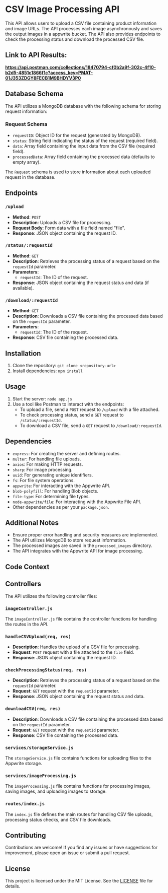 # CSV Image Processing API

This API allows users to upload a CSV file containing product information and image URLs. The API processes each image asynchronously and saves the output images in a appwrite bucket. The API also provides endpoints to check the processing status and download the processed CSV file.

## Link to API Results:

**https://api.postman.com/collections/18470794-cf0b2a9f-302c-4f10-b2d5-4851c1866f1c?access_key=PMAT-01J353ZDGY8FECB1M9BHDYV3P0**

## Database Schema

The API utilizes a MongoDB database with the following schema for storing request information:

### Request Schema

- `requestID`: Object ID for the request (generated by MongoDB).
- `status`: String field indicating the status of the request (required field).
- `data`: Array field containing the input data from the CSV file (required field).
- `processedData`: Array field containing the processed data (defaults to empty array).

The `Request` schema is used to store information about each uploaded request in the database.

## Endpoints

### `/upload`

- **Method**: `POST`
- **Description**: Uploads a CSV file for processing.
- **Request Body**: Form data with a file field named "file".
- **Response**: JSON object containing the request ID.

### `/status/:requestId`

- **Method**: `GET`
- **Description**: Retrieves the processing status of a request based on the `requestId` parameter.
- **Parameters**:
  - `requestId`: The ID of the request.
- **Response**: JSON object containing the request status and data (if available).

### `/download/:requestId`

- **Method**: `GET`
- **Description**: Downloads a CSV file containing the processed data based on the `requestId` parameter.
- **Parameters**:
  - `requestId`: The ID of the request.
- **Response**: CSV file containing the processed data.

## Installation

1. Clone the repository: `git clone <repository-url>`
2. Install dependencies: `npm install`

## Usage

1. Start the server: `node app.js`
2. Use a tool like Postman to interact with the endpoints:
   - To upload a file, send a `POST` request to `/upload` with a file attached.
   - To check processing status, send a `GET` request to `/status/:requestId`.
   - To download a CSV file, send a `GET` request to `/download/:requestId`.

## Dependencies

- `express`: For creating the server and defining routes.
- `multer`: For handling file uploads.
- `axios`: For making HTTP requests.
- `sharp`: For image processing.
- `uuid`: For generating unique identifiers.
- `fs`: For file system operations.
- `appwrite`: For interacting with the Appwrite API.
- `blob-polyfill`: For handling Blob objects.
- `file-type`: For determining file types.
- `node-appwrite/file`: For interacting with the Appwrite File API.
- Other dependencies as per your `package.json`.

## Additional Notes

- Ensure proper error handling and security measures are implemented.
- The API utilizes MongoDB to store request information.
- The processed images are saved in the `processed_images` directory.
- The API integrates with the Appwrite API for image processing.

## Code Context

## Controllers

The API utilizes the following controller files:

### `imageController.js`

The `imageController.js` file contains the controller functions for handling the routes in the API.

### `handleCSVUpload(req, res)`

- **Description**: Handles the upload of a CSV file for processing.
- **Request**: `POST` request with a file attached to the `file` field.
- **Response**: JSON object containing the request ID.

### `checkProcessingStatus(req, res)`

- **Description**: Retrieves the processing status of a request based on the `requestId` parameter.
- **Request**: `GET` request with the `requestId` parameter.
- **Response**: JSON object containing the request status and data.

### `downloadCSV(req, res)`

- **Description**: Downloads a CSV file containing the processed data based on the `requestId` parameter.
- **Request**: `GET` request with the `requestId` parameter.
- **Response**: CSV file containing the processed data.

### `services/storageService.js`

The `storageService.js` file contains functions for uploading files to the Appwrite storage.

### `services/imageProcessing.js`

The `imageProcessing.js` file contains functions for processing images, saving images, and uploading images to storage.

### `routes/index.js`

The `index.js` file defines the main routes for handling CSV file uploads, processing status checks, and CSV file downloads.

## Contributing

Contributions are welcome! If you find any issues or have suggestions for improvement, please open an issue or submit a pull request.

## License

This project is licensed under the MIT License. See the [LICENSE](LICENSE) file for details.

